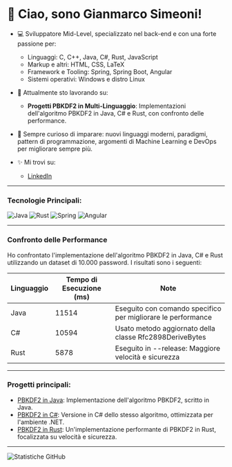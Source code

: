# 👋 Ciao, sono Gianmarco Simeoni!

- 💻 Sviluppatore Mid-Level, specializzato nel back-end e con una forte passione per:
  - Linguaggi: C, C++, Java, C#, Rust, JavaScript
  - Markup e altri: HTML, CSS, LaTeX
  - Framework e Tooling: Spring, Spring Boot, Angular
  - Sistemi operativi: Windows e distro Linux

- 🎯 Attualmente sto lavorando su:
  - **Progetti PBKDF2 in Multi-Linguaggio**: Implementazioni dell'algoritmo PBKDF2 in Java, C# e Rust, con confronto delle performance.

- 🌱 Sempre curioso di imparare: nuovi linguaggi moderni, paradigmi, pattern di programmazione, argomenti di Machine Learning e DevOps per migliorare sempre più.

- ✨ Mi trovi su: 
  - [LinkedIn](https://www.linkedin.com/in/gianmarco-simeoni-software-developer-engineer/)

---

### Tecnologie Principali:
![Java](https://img.shields.io/badge/Java-%23ED8B00.svg?logo=java&logoColor=white)
![Rust](https://img.shields.io/badge/Rust-%23DEA584.svg?logo=rust&logoColor=white)
![Spring](https://img.shields.io/badge/Spring-%236DB33F.svg?logo=spring&logoColor=white)
![Angular](https://img.shields.io/badge/Angular-%23DD0031.svg?logo=angular&logoColor=white)

---

### Confronto delle Performance
Ho confrontato l'implementazione dell'algoritmo PBKDF2 in Java, C# e Rust utilizzando un dataset di 10.000 password. I risultati sono i seguenti:

| Linguaggio | Tempo di Esecuzione (ms) |                            Note                               |
|------------|--------------------------|---------------------------------------------------------------|
| Java       | 11514                    | Eseguito con comando specifico per migliorare le performance  |
| C#         | 10594                    | Usato metodo aggiornato della classe Rfc2898DeriveBytes       |
| Rust       | 5878                     | Eseguito in --release: Maggiore velocità e sicurezza          |

---

### Progetti principali:
- [PBKDF2 in Java](https://github.com/Stormix-dev/PBKDF2-Java): Implementazione dell'algoritmo PBKDF2, scritto in Java.
- [PBKDF2 in C#](https://github.com/Stormix-dev/PBKDF2-CSharp): Versione in C# dello stesso algoritmo, ottimizzata per l'ambiente .NET.
- [PBKDF2 in Rust](https://github.com/Stormix-dev/PBKDF2-Rust): Un'implementazione performante di PBKDF2 in Rust, focalizzata su velocità e sicurezza.

---

![Statistiche GitHub](https://github-readme-stats.vercel.app/api?username=Stormix-dev&show_icons=true&theme=radical)
